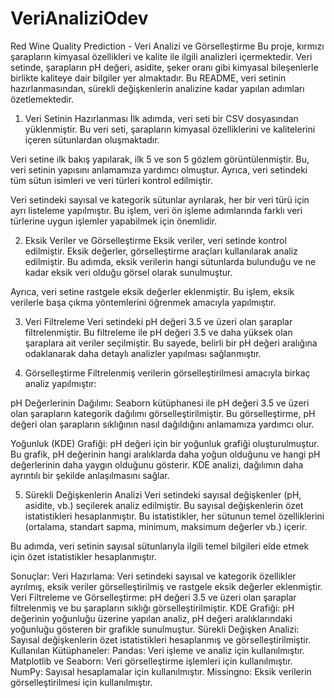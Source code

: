 # VeriAnaliziOdev
Red Wine Quality Prediction - Veri Analizi ve Görselleştirme
Bu proje, kırmızı şarapların kimyasal özellikleri ve kalite ile ilgili analizleri içermektedir. Veri setinde, şarapların pH değeri, asidite, şeker oranı gibi kimyasal bileşenlerle birlikte kaliteye dair bilgiler yer almaktadır. Bu README, veri setinin hazırlanmasından, sürekli değişkenlerin analizine kadar yapılan adımları özetlemektedir.

1. Veri Setinin Hazırlanması
İlk adımda, veri seti bir CSV dosyasından yüklenmiştir. Bu veri seti, şarapların kimyasal özelliklerini ve kalitelerini içeren sütunlardan oluşmaktadır.

Veri setine ilk bakış yapılarak, ilk 5 ve son 5 gözlem görüntülenmiştir. Bu, veri setinin yapısını anlamamıza yardımcı olmuştur. Ayrıca, veri setindeki tüm sütun isimleri ve veri türleri kontrol edilmiştir.

Veri setindeki sayısal ve kategorik sütunlar ayrılarak, her bir veri türü için ayrı listeleme yapılmıştır. Bu işlem, veri ön işleme adımlarında farklı veri türlerine uygun işlemler yapabilmek için önemlidir.

2. Eksik Veriler ve Görselleştirme
Eksik veriler, veri setinde kontrol edilmiştir. Eksik değerler, görselleştirme araçları kullanılarak analiz edilmiştir. Bu adımda, eksik verilerin hangi sütunlarda bulunduğu ve ne kadar eksik veri olduğu görsel olarak sunulmuştur.

Ayrıca, veri setine rastgele eksik değerler eklenmiştir. Bu işlem, eksik verilerle başa çıkma yöntemlerini öğrenmek amacıyla yapılmıştır.

3. Veri Filtreleme
Veri setindeki pH değeri 3.5 ve üzeri olan şaraplar filtrelenmiştir. Bu filtreleme ile pH değeri 3.5 ve daha yüksek olan şaraplara ait veriler seçilmiştir. Bu sayede, belirli bir pH değeri aralığına odaklanarak daha detaylı analizler yapılması sağlanmıştır.

4. Görselleştirme
Filtrelenmiş verilerin görselleştirilmesi amacıyla birkaç analiz yapılmıştır:

pH Değerlerinin Dağılımı: Seaborn kütüphanesi ile pH değeri 3.5 ve üzeri olan şarapların kategorik dağılımı görselleştirilmiştir. Bu görselleştirme, pH değeri olan şarapların sıklığının nasıl dağıldığını anlamamıza yardımcı olur.

Yoğunluk (KDE) Grafiği: pH değeri için bir yoğunluk grafiği oluşturulmuştur. Bu grafik, pH değerinin hangi aralıklarda daha yoğun olduğunu ve hangi pH değerlerinin daha yaygın olduğunu gösterir. KDE analizi, dağılımın daha ayrıntılı bir şekilde anlaşılmasını sağlar.

5. Sürekli Değişkenlerin Analizi
Veri setindeki sayısal değişkenler (pH, asidite, vb.) seçilerek analiz edilmiştir. Bu sayısal değişkenlerin özet istatistikleri hesaplanmıştır. Bu istatistikler, her sütunun temel özelliklerini (ortalama, standart sapma, minimum, maksimum değerler vb.) içerir.

Bu adımda, veri setinin sayısal sütunlarıyla ilgili temel bilgileri elde etmek için özet istatistikler hesaplanmıştır.

Sonuçlar:
Veri Hazırlama: Veri setindeki sayısal ve kategorik özellikler ayrılmış, eksik veriler görselleştirilmiş ve rastgele eksik değerler eklenmiştir.
Veri Filtreleme ve Görselleştirme: pH değeri 3.5 ve üzeri olan şaraplar filtrelenmiş ve bu şarapların sıklığı görselleştirilmiştir.
KDE Grafiği: pH değerinin yoğunluğu üzerine yapılan analiz, pH değeri aralıklarındaki yoğunluğu gösteren bir grafikle sunulmuştur.
Sürekli Değişken Analizi: Sayısal değişkenlerin özet istatistikleri hesaplanmış ve görselleştirilmiştir.
Kullanılan Kütüphaneler:
Pandas: Veri işleme ve analiz için kullanılmıştır.
Matplotlib ve Seaborn: Veri görselleştirme işlemleri için kullanılmıştır.
NumPy: Sayısal hesaplamalar için kullanılmıştır.
Missingno: Eksik verilerin görselleştirilmesi için kullanılmıştır.
